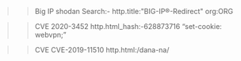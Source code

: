 >>Big IP shodan Search:-
http.title:"BIG-IP&reg;-Redirect" org:ORG

>>CVE 2020-3452
http.html_hash:-628873716 
“set-cookie: webvpn;” 
 
 >> CVE CVE-2019-11510
http.html:/dana-na/  
